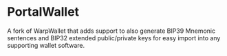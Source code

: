 # PortalWallet


A fork of WarpWallet that adds support to also generate BIP39 Mnemonic sentences and BIP32 extended public/private keys for easy import into any supporting wallet software.
















